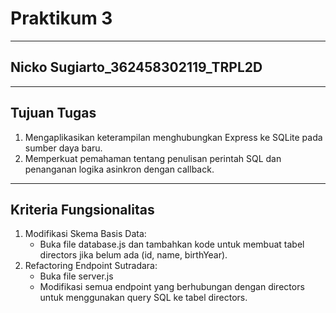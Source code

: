 # Praktikum 3

---

## Nicko Sugiarto_362458302119_TRPL2D

---

## Tujuan Tugas

1. Mengaplikasikan keterampilan menghubungkan Express ke SQLite pada sumber daya baru.
2. Memperkuat pemahaman tentang penulisan perintah SQL dan penanganan logika asinkron dengan callback.

---

## Kriteria Fungsionalitas

1. Modifikasi Skema Basis Data:
   - Buka file database.js dan tambahkan kode untuk membuat tabel directors jika belum ada (id, name, birthYear).
2. Refactoring Endpoint Sutradara:
   - Buka file server.js
   - Modifikasi semua endpoint yang berhubungan dengan directors untuk menggunakan query SQL ke tabel directors.

